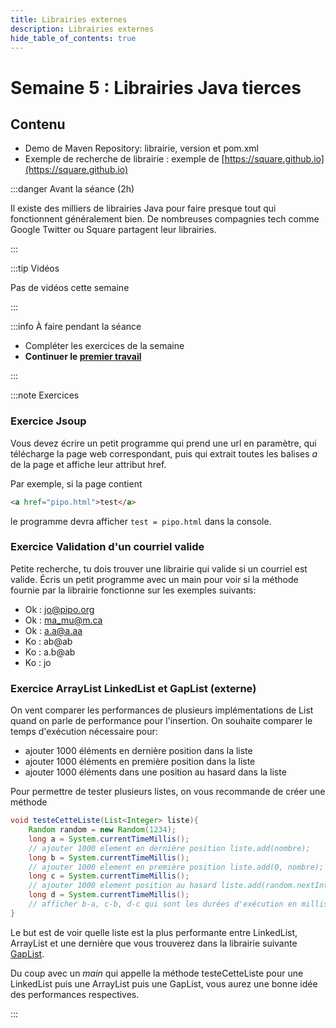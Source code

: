 ```yaml
---
title: Librairies externes
description: Librairies externes
hide_table_of_contents: true
---
```


# Semaine 5 : Librairies Java tierces

## Contenu

- Demo de Maven Repository: librairie, version et pom.xml
- Exemple de recherche de librairie : exemple de [https://square.github.io](https://square.github.io)

<Row>

<Column>

:::danger Avant la séance (2h)

Il existe des milliers de librairies Java pour faire presque tout qui fonctionnent généralement bien. De nombreuses compagnies tech comme Google Twitter ou Square partagent leur librairies.

:::

</Column>

<Column>

:::tip Vidéos

Pas de vidéos cette semaine

:::

</Column>

<Column>

:::info À faire pendant la séance

- Compléter les exercices de la semaine
- **Continuer le [premier travail](../tp/tp1)**

:::

</Column>

</Row>

:::note Exercices

### Exercice Jsoup

Vous devez écrire un petit programme qui prend une url en paramètre, qui télécharge la page web correspondant, puis qui extrait toutes les balises *a* de la page et affiche leur attribut href.

Par exemple, si la page contient

```html
<a href="pipo.html">test</a>
```

le programme devra afficher `test = pipo.html` dans la console.

### Exercice Validation d'un courriel valide

Petite recherche, tu dois trouver une librairie qui valide si un courriel est valide. Écris un petit programme avec un main pour voir si la méthode fournie par la librairie fonctionne sur les exemples suivants:

- Ok : jo@pipo.org
- Ok : ma_mu@m.ca
- Ok : a.a@a.aa
- Ko : ab@ab
- Ko : a.b@ab
- Ko : jo

### Exercice ArrayList LinkedList et GapList (externe)

On vent comparer les performances de plusieurs implémentations de List quand on parle de performance pour l'insertion.
On souhaite comparer le temps d'exécution nécessaire pour:

- ajouter 1000 éléments en dernière position dans la liste
- ajouter 1000 éléments en première position dans la liste
- ajouter 1000 éléments dans une position au hasard dans la liste

Pour permettre de tester plusieurs listes, on vous recommande de créer une méthode

```java
void testeCetteListe(List<Integer> liste){
    Random random = new Random(1234);
    long a = System.currentTimeMillis();
    // ajouter 1000 element en dernière position liste.add(nombre);
    long b = System.currentTimeMillis();
    // ajouter 1000 element en première position liste.add(0, nombre);
    long c = System.currentTimeMillis();
    // ajouter 1000 element position au hasard liste.add(random.nextInt(liste.size()), nombre);
    long d = System.currentTimeMillis();
    // afficher b-a, c-b, d-c qui sont les durées d'exécution en millisecondes
}
```

Le but est de voir quelle liste est la plus performante entre LinkedList, ArrayList et une dernière que vous trouverez dans la librairie suivante [GapList](http://www.magicwerk.org/page-collections-download.html).

Du coup avec un *main* qui appelle la méthode testeCetteListe pour une LinkedList puis une ArrayList puis une GapList, vous aurez une bonne idée des performances respectives.

:::
